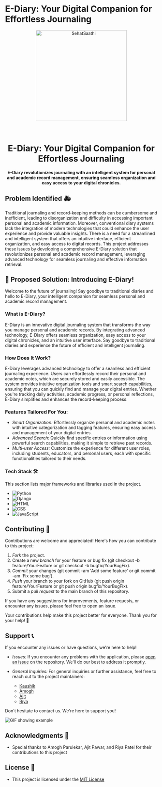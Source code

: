 # E-Diary: Your Digital Companion for Effortless Journaling 
<p align="center">
  <img src="1.gif" alt="SehatSaathi" width="300" height="300">
</p>

<h1 align="center">
  <br>
  E-Diary: Your Digital Companion for Effortless Journaling 
  <br>
</h1>

<h4 align="center">E-Diary revolutionizes journaling with an intelligent system for personal and academic record management, ensuring seamless organization and easy access to your digital chronicles.</h4>

## Problem Identified 🚑

Traditional journaling and record-keeping methods can be cumbersome and inefficient, leading to disorganization and difficulty in accessing important personal and academic information. Moreover, conventional diary systems lack the integration of modern technologies that could enhance the user experience and provide valuable insights. There is a need for a streamlined and intelligent system that offers an intuitive interface, efficient organization, and easy access to digital records. This project addresses these issues by developing a comprehensive E-Diary solution that revolutionizes personal and academic record management, leveraging advanced technology for seamless journaling and effective information retrieval.

## 🚀 Proposed Solution: Introducing E-Diary!

Welcome to the future of journaling! Say goodbye to traditional diaries and hello to E-Diary, your intelligent companion for seamless personal and academic record management.

### What is E-Diary?

E-Diary is an innovative digital journaling system that transforms the way you manage personal and academic records. By integrating advanced technology, E-Diary offers seamless organization, easy access to your digital chronicles, and an intuitive user interface. Say goodbye to traditional diaries and experience the future of efficient and intelligent journaling.

### How Does It Work?

E-Diary leverages advanced technology to offer a seamless and efficient journaling experience. Users can effortlessly record their personal and academic notes, which are securely stored and easily accessible. The system provides intuitive organization tools and smart search capabilities, ensuring that you can quickly find and manage your digital entries. Whether you're tracking daily activities, academic progress, or personal reflections, E-Diary simplifies and enhances the record-keeping process.

### Features Tailored For You:

- *Smart Organization:* Effortlessly organize personal and academic notes with intuitive categorization and tagging features, ensuring easy access and management of your digital entries.
- *Advanced Search:* Quickly find specific entries or information using powerful search capabilities, making it simple to retrieve past records.
- *Multi-user Access:* Customize the experience for different user roles, including students, educators, and personal users, each with specific functionalities tailored to their needs.

### Tech Stack 🛠️

This section lists major frameworks and libraries used in the project.

* ![Python](https://img.shields.io/badge/Python-3776AB?style=for-the-badge&logo=python&logoColor=white)
* ![Django](https://img.shields.io/badge/Django-092E20?style=for-the-badge&logo=django&logoColor=white)
* ![HTML](https://img.shields.io/badge/HTML-E34F26?style=for-the-badge&logo=html5&logoColor=white)
* ![CSS](https://img.shields.io/badge/CSS-1572B6?style=for-the-badge&logo=css3&logoColor=white)
* ![JavaScript](https://img.shields.io/badge/JavaScript-F7DF1E?style=for-the-badge&logo=javascript&logoColor=black)



<!-- CONTRIBUTING -->
## Contributing 🤝

Contributions are welcome and appreciated! Here's how you can contribute to this project:

1. *Fork* the project.
2. Create a new *branch* for your feature or bug fix (git checkout -b feature/YourFeature or git checkout -b bugfix/YourBugFix).
3. *Commit* your changes (git commit -am 'Add some feature' or git commit -am 'Fix some bug').
4. *Push* your branch to your fork on GitHub (git push origin feature/YourFeature or git push origin bugfix/YourBugFix).
5. Submit a *pull request* to the main branch of this repository.

If you have any suggestions for improvements, feature requests, or encounter any issues, please feel free to open an issue.

Your contributions help make this project better for everyone. Thank you for your help! 🙌

## Support 📞

If you encounter any issues or have questions, we're here to help!

- *Issues:* If you encounter any problems with the application, please [open an issue](https://github.com/kaushikp020603/SehatSathi/issues) on the repository. We'll do our best to address it promptly.

- *General Inquiries:* For general inquiries or further assistance, feel free to reach out to the project maintainers:
  - [Kaushik](mailto:kaushik020603@gmail.com)
  - [Amogh](mailto:amoghmparulekar@gmail.com)
  - [Ajit](mailto:ajit051073@gmail.com)
  - [Riya](mailto:riyap140503@gmail.com)

Don't hesitate to contact us. We're here to support you!

![GIF showing example](GIF3.gif)

## Acknowledgments 🙏

- Special thanks to Amogh Parulekar, Ajit Pawar, and Riya Patel for their contributions to this project

## License 📝

- This project is licensed under the [MIT License](LICENSE)
